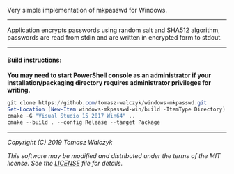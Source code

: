 Very simple implementation of mkpasswd for Windows.
___
Application encrypts passwords using random salt and SHA512 algorithm, passwords are read from stdin and are written in encrypted form to stdout.
___
#### Build instructions:
**You may need to start PowerShell console as an administrator if your installation/packaging directory requires administrator privileges for writing.**
```powershell
git clone https://github.com/tomasz-walczyk/windows-mkpasswd.git
Set-Location (New-Item windows-mkpasswd-win/build -ItemType Directory)
cmake -G "Visual Studio 15 2017 Win64" ..
cmake --build . --config Release --target Package
```
___
*Copyright (C) 2019 Tomasz Walczyk*

*This software may be modified and distributed under the terms*
*of the MIT license. See the [LICENSE](LICENSE) file for details.*
